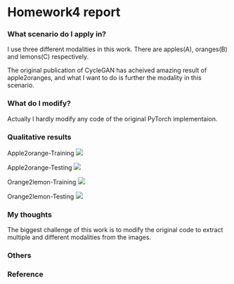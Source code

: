 # Homework4 report

### What scenario do I apply in?
I use three different modalities in this work.
There are apples(A), oranges(B) and lemons(C) respectively.

The original publication of CycleGAN has acheived amazing result of apple2oranges, 
and what I want to do is further the modality in this scenario.

### What do I modify? 
Actually I hardly modify any code of the original PyTorch implementaion.

### Qualitative results
Apple2orange-Training
![](https://i.imgur.com/g36y71q.png)

Apple2orange-Testing
![](https://i.imgur.com/C1udWyz.png)

Orange2lemon-Training
![](https://i.imgur.com/wzHQ7aB.png)

Orange2lemon-Testing
![](https://i.imgur.com/VlSU7SK.png)

### My thoughts 
The biggest challenge of this work is to modify the original code to extract multiple and different modalities from the images.


### Others

### Reference

